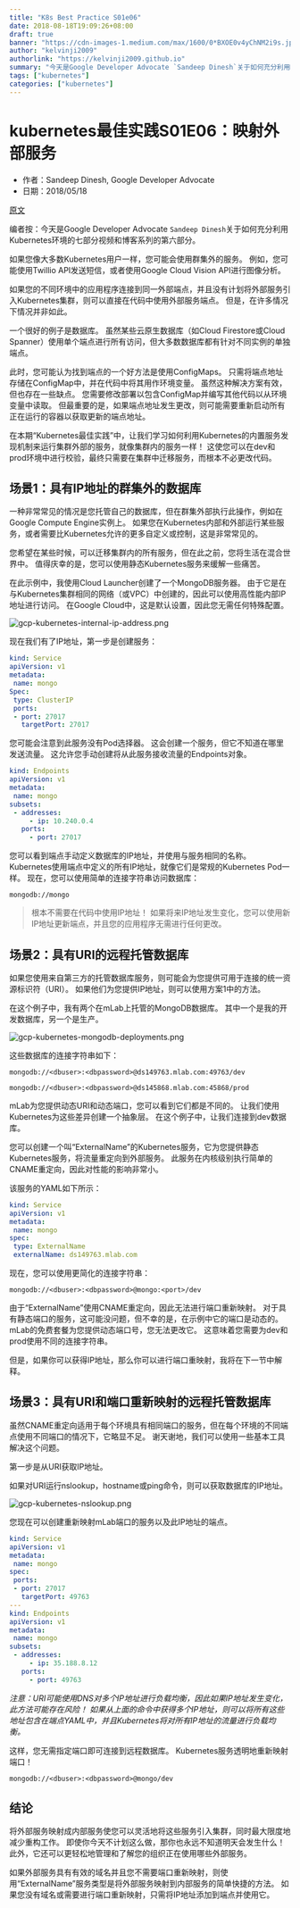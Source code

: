 ```yaml
---
title: "K8s Best Practice S01e06"
date: 2018-08-18T19:09:26+08:00
draft: true
banner: "https://cdn-images-1.medium.com/max/1600/0*BXOE0v4yChNM2i9s.jpg"
author: "kelvinji2009"
authorlink: "https://kelvinji2009.github.io"
summary: "今天是Google Developer Advocate `Sandeep Dinesh`关于如何充分利用Kubernetes环境的七部分视频和博客系列的第六部分。"
tags: ["kubernetes"]
categories: ["kubernetes"]
---
```


# kubernetes最佳实践S01E06：映射外部服务

* 作者：Sandeep Dinesh, Google Developer Advocate
* 日期：2018/05/18

[原文](https://cloudplatform.googleblog.com/2018/05/Kubernetes-best-practices-mapping-external-services.html)

编者按：今天是Google Developer Advocate `Sandeep Dinesh`关于如何充分利用Kubernetes环境的七部分视频和博客系列的第六部分。

如果您像大多数Kubernetes用户一样，您可能会使用群集外的服务。 例如，您可能使用Twillio API发送短信，或者使用Google Cloud Vision API进行图像分析。

如果您的不同环境中的应用程序连接到同一外部端点，并且没有计划将外部服务引入Kubernetes集群，则可以直接在代码中使用外部服务端点。 但是，在许多情况下情况并非如此。

一个很好的例子是数据库。 虽然某些云原生数据库（如Cloud Firestore或Cloud Spanner）使用单个端点进行所有访问，但大多数数据库都有针对不同实例的单独端点。

此时，您可能认为找到端点的一个好方法是使用ConfigMaps。 只需将端点地址存储在ConfigMap中，并在代码中将其用作环境变量。 虽然这种解决方案有效，但也存在一些缺点。 您需要修改部署以包含ConfigMap并编写其他代码以从环境变量中读取。 但最重要的是，如果端点地址发生更改，则可能需要重新启动所有正在运行的容器以获取更新的端点地址。

在本期“Kubernetes最佳实践”中，让我们学习如何利用Kubernetes的内置服务发现机制来运行集群外部的服务，就像集群内的服务一样！ 这使您可以在dev和prod环境中进行校验，最终只需要在集群中迁移服务，而根本不必更改代码。

## 场景1：具有IP地址的群集外的数据库

一种非常常见的情况是您托管自己的数据库，但在群集外部执行此操作，例如在Google Compute Engine实例上。 如果您在Kubernetes内部和外部运行某些服务，或者需要比Kubernetes允许的更多自定义或控制，这是非常常见的。

您希望在某些时候，可以迁移集群内的所有服务，但在此之前，您将生活在混合世界中。 值得庆幸的是，您可以使用静态Kubernetes服务来缓解一些痛苦。

在此示例中，我使用Cloud Launcher创建了一个MongoDB服务器。 由于它是在与Kubernetes集群相同的网络（或VPC）中创建的，因此可以使用高性能内部IP地址进行访问。 在Google Cloud中，这是默认设置，因此您无需任何特殊配置。

![gcp-kubernetes-internal-ip-address.png](https://4.bp.blogspot.com/-r5AWmuJhv5g/WwYC6NJQu_I/AAAAAAAAFu0/_b5utAQQ13kiQlHL7fzUy0ZgG4V34wJqACLcBGAs/s1600/gcp-kubernetes-internal-ip-address.png)

现在我们有了IP地址，第一步是创建服务：

```yaml
kind: Service
apiVersion: v1
metadata:
 name: mongo
Spec:
 type: ClusterIP
 ports:
 - port: 27017
   targetPort: 27017
```

您可能会注意到此服务没有Pod选择器。 这会创建一个服务，但它不知道在哪里发送流量。 这允许您手动创建将从此服务接收流量的Endpoints对象。

```yaml
kind: Endpoints
apiVersion: v1
metadata:
 name: mongo
subsets:
 - addresses:
     - ip: 10.240.0.4
   ports:
     - port: 27017
```

您可以看到端点手动定义数据库的IP地址，并使用与服务相同的名称。 Kubernetes使用端点中定义的所有IP地址，就像它们是常规的Kubernetes Pod一样。 现在，您可以使用简单的连接字符串访问数据库：

```
mongodb://mongo
```

> 根本不需要在代码中使用IP地址！ 如果将来IP地址发生变化，您可以使用新IP地址更新端点，并且您的应用程序无需进行任何更改。

## 场景2：具有URI的远程托管数据库

如果您使用来自第三方的托管数据库服务，则可能会为您提供可用于连接的统一资源标识符（URI）。 如果他们为您提供IP地址，则可以使用方案1中的方法。

在这个例子中，我有两个在mLab上托管的MongoDB数据库。 其中一个是我的开发数据库，另一个是生产。

![gcp-kubernetes-mongodb-deployments.png](https://3.bp.blogspot.com/-_RRGLSWY1Tg/WwYC6KDU0iI/AAAAAAAAFu8/QhN6S0PuL28nTFrXqitzfdyGnixLXtj3QCEwYBhgL/s1600/gcp-kubernetes-mongodb-deployments.png)

这些数据库的连接字符串如下：

```
mongodb://<dbuser>:<dbpassword>@ds149763.mlab.com:49763/dev
```

```
mongodb://<dbuser>:<dbpassword>@ds145868.mlab.com:45868/prod
```

mLab为您提供动态URI和动态端口，您可以看到它们都是不同的。 让我们使用Kubernetes为这些差异创建一个抽象层。 在这个例子中，让我们连接到dev数据库。

您可以创建一个叫“ExternalName”的Kubernetes服务，它为您提供静态Kubernetes服务，将流量重定向到外部服务。 此服务在内核级别执行简单的CNAME重定向，因此对性能的影响非常小。

该服务的YAML如下所示：

```yaml
kind: Service
apiVersion: v1
metadata:
 name: mongo
spec:
 type: ExternalName
 externalName: ds149763.mlab.com
```

现在，您可以使用更简化的连接字符串：

```
mongodb://<dbuser>:<dbpassword>@mongo:<port>/dev
```

由于“ExternalName”使用CNAME重定向，因此无法进行端口重新映射。 对于具有静态端口的服务，这可能没问题，但不幸的是，在示例中它的端口是动态的。 mLab的免费套餐为您提供动态端口号，您无法更改它。 这意味着您需要为dev和prod使用不同的连接字符串。

但是，如果你可以获得IP地址，那么你可以进行端口重映射，我将在下一节中解释。

## 场景3：具有URI和端口重新映射的远程托管数据库

虽然CNAME重定向适用于每个环境具有相同端口的服务，但在每个环境的不同端点使用不同端口的情况下，它略显不足。 谢天谢地，我们可以使用一些基本工具解决这个问题。

第一步是从URI获取IP地址。

如果对URI运行nslookup，hostname或ping命令，则可以获取数据库的IP地址。

![gcp-kubernetes-nslookup.png](https://2.bp.blogspot.com/-LAq32CiKAYc/WwYC6LlreYI/AAAAAAAAFvE/9_-BMf0k21Qt9PLsz_9vwLOogZ4JNBgeQCEwYBhgL/s1600/gcp-kubernetes-nslookup.png)

您现在可以创建重新映射mLab端口的服务以及此IP地址的端点。

```yaml
kind: Service
apiVersion: v1
metadata:
 name: mongo
spec:
 ports:
 - port: 27017
   targetPort: 49763
---
kind: Endpoints
apiVersion: v1
metadata:
 name: mongo
subsets:
 - addresses:
     - ip: 35.188.8.12
   ports:
     - port: 49763
```

*注意：URI可能使用DNS对多个IP地址进行负载均衡，因此如果IP地址发生变化，此方法可能存在风险！ 如果从上面的命令中获得多个IP地址，则可以将所有这些地址包含在端点YAML中，并且Kubernetes将对所有IP地址的流量进行负载均衡。*

这样，您无需指定端口即可连接到远程数据库。 Kubernetes服务透明地重新映射端口！

```
mongodb://<dbuser>:<dbpassword>@mongo/dev
```

## 结论

将外部服务映射成内部服务使您可以灵活地将这些服务引入集群，同时最大限度地减少重构工作。 即使你今天不计划这么做，那你也永远不知道明天会发生什么！ 此外，它还可以更轻松地管理和了解您的组织正在使用哪些外部服务。

如果外部服务具有有效的域名并且您不需要端口重新映射，则使用“ExternalName”服务类型是将外部服务映射到内部服务的简单快捷的方法。 如果您没有域名或需要进行端口重新映射，只需将IP地址添加到端点并使用它。